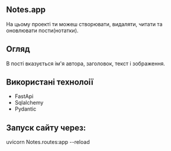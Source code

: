 ## Notes.app

На цьому проекті ти можеш створювати, видаляти, читати та оновлювати пости(нотатки).

## Огляд 
В пості вказується ім'я автора, заголовок, текст і зображення.

## Використані технолоії 
- FastApi
- Sqlalchemy
- Pydantic

## Запуск сайту через:
uvicorn Notes.routes:app --reload
